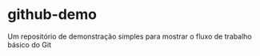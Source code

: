 # github-demo
Um repositório de demonstração simples para mostrar o fluxo de trabalho básico do Git
